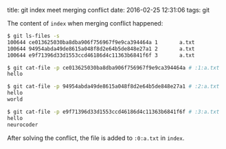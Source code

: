 title: git index meet merging conflict
date: 2016-02-25 12:31:06
tags: git

The content of `index` when merging conflict happened:

```bash
$ git ls-files -s
100644 ce013625030ba8dba906f756967f9e9ca394464a 1       a.txt
100644 94954abda49de8615a048f8d2e64b5de848e27a1 2       a.txt
100644 e9f71396d33d1553ccd46186d4c11363b6841f6f 3       a.txt

$ git cat-file -p ce013625030ba8dba906f756967f9e9ca394464a # :1:a.txt
hello

$ git cat-file -p 94954abda49de8615a048f8d2e64b5de848e27a1 # :2:a.txt
hello
world

$ git cat-file -p e9f71396d33d1553ccd46186d4c11363b6841f6f # :3:a.txt
hello
neurocoder
```
After solving the conflict, the file is added to `:0:a.txt` in `index`.
